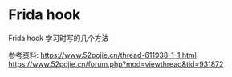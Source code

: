 # Frida hook
 Frida hook 学习时写的几个方法

参考资料:
https://www.52pojie.cn/thread-611938-1-1.html
https://www.52pojie.cn/forum.php?mod=viewthread&tid=931872